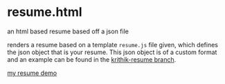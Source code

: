# resume.html
an html based resume based off a json file

renders a resume based on a template ```resume.js``` file given, 
which defines the json object that is your resume. 
This json object is of a custom format and an example can be found
in the [krithik-resume branch](https://github.com/KritR/resume.html/blob/krithik-resume/resume.js).

[my resume demo](https://cdn.statically.io/gh/KritR/resume.html/krithik-resume/resume.html)
